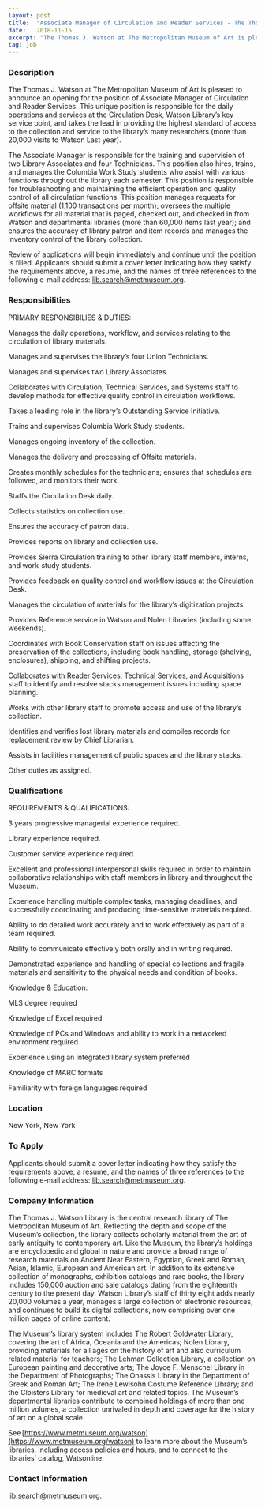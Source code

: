 ```yaml
---
layout: post
title:  "Associate Manager of Circulation and Reader Services - The Thomas J. Watson Library at The Metropolitan Museum of Art"
date:   2018-11-15
excerpt: "The Thomas J. Watson at The Metropolitan Museum of Art is pleased to announce an opening for the position of Associate Manager of Circulation and Reader Services. This unique position is responsible for the daily operations and services at the Circulation Desk, Watson Library’s key service point, and takes the..."
tag: job
---
```


### Description   

The Thomas J. Watson at The Metropolitan Museum of Art is pleased to announce an opening for the position of Associate Manager of Circulation and Reader Services.  This unique position is responsible for the daily operations and services at the Circulation Desk, Watson Library’s key service point, and takes the lead in providing the highest standard of access to the collection and service to the library’s many researchers (more than 20,000 visits to Watson Last year). 

The Associate Manager is responsible for the training and supervision of two Library Associates and four Technicians. This position also hires, trains, and manages the Columbia Work Study students who assist with various functions throughout the library each semester. This position is responsible for troubleshooting and maintaining the efficient operation and quality control of all circulation functions.  This position manages requests for offsite material (1,100 transactions per month); oversees the multiple workflows for all material that is paged, checked out, and checked in from Watson and departmental libraries (more than 60,000 items last year); and ensures the accuracy of library patron and item records and manages the inventory control of the library collection.

Review of applications will begin immediately and continue until the position is filled. Applicants should submit a cover letter indicating how they satisfy the requirements above, a resume, and the names of three references to the following e-mail address: lib.search@metmuseum.org.


### Responsibilities   

PRIMARY RESPONSIBILIES & DUTIES:

Manages the daily operations, workflow, and services relating to the circulation of library materials.

Manages and supervises the library’s four Union Technicians.

Manages and supervises two Library Associates.

Collaborates with Circulation, Technical Services, and Systems staff to develop methods for effective quality control in circulation workflows.

Takes a leading role in the library’s Outstanding Service Initiative.

Trains and supervises Columbia Work Study students.

Manages ongoing inventory of the collection.

Manages the delivery and processing of Offsite materials.

Creates monthly schedules for the technicians; ensures that schedules are followed, and monitors their work.

Staffs the Circulation Desk daily.

Collects statistics on collection use.

Ensures the accuracy of patron data.

Provides reports on library and collection use.

Provides Sierra Circulation training to other library staff members, interns, and work-study students.

Provides feedback on quality control and workflow issues at the Circulation Desk.

Manages the circulation of materials for the library’s digitization projects.

Provides Reference service in Watson and Nolen Libraries (including some weekends).

Coordinates with Book Conservation staff on issues affecting the preservation of the collections, including book handling, storage (shelving, enclosures), shipping, and shifting projects.

Collaborates with Reader Services, Technical Services, and Acquisitions staff to identify and resolve stacks management issues including space planning.

Works with other library staff to promote access and use of the library’s collection.

Identifies and verifies lost library materials and compiles records for replacement review by Chief Librarian.

Assists in facilities management of public spaces and the library stacks.

Other duties as assigned.


### Qualifications   

REQUIREMENTS & QUALIFICATIONS:

3 years progressive managerial experience required.

Library experience required.

Customer service experience required.

Excellent and professional interpersonal skills required in order to maintain collaborative relationships with staff members in library and throughout the Museum.

Experience handling multiple complex tasks, managing deadlines, and successfully coordinating and producing time-sensitive materials required.

Ability to do detailed work accurately and to work effectively as part of a team required.

Ability to communicate effectively both orally and in writing required.

Demonstrated experience and handling of special collections and fragile materials and sensitivity to the physical needs and condition of books.

Knowledge & Education:

MLS degree required

Knowledge of Excel required

Knowledge of PCs and Windows and ability to work in a networked environment required

Experience using an integrated library system preferred

Knowledge of MARC formats

Familiarity with foreign languages required




### Location   

New York, New York




### To Apply   

Applicants should submit a cover letter indicating how they satisfy the requirements above, a resume, and the names of three references to the following e-mail address: lib.search@metmuseum.org.


### Company Information   

The Thomas J. Watson Library is the central research library of The Metropolitan Museum of Art. Reflecting the depth and scope of the Museum’s collection, the library collects scholarly material from the art of early antiquity to contemporary art. Like the Museum, the library’s holdings are encyclopedic and global in nature and provide a broad range of research materials on Ancient Near Eastern, Egyptian, Greek and Roman, Asian, Islamic, European and American art. In addition to its extensive collection of monographs, exhibition catalogs and rare books, the library includes 150,000 auction and sale catalogs dating from the eighteenth century to the present day. Watson Library’s staff of thirty eight adds nearly 20,000 volumes a year, manages a large collection of electronic resources, and continues to build its digital collections, now comprising over one million pages of online content.

The Museum’s library system includes The Robert Goldwater Library, covering the art of Africa, Oceania and the Americas; Nolen Library, providing materials for all ages on the history of art and also curriculum related material for teachers; The Lehman Collection Library, a collection on European painting and decorative arts; The Joyce F. Menschel Library in the Department of Photographs; The Onassis Library in the Department of Greek and Roman Art; The Irene Lewisohn Costume Reference Library; and the Cloisters Library for medieval art and related topics. The Museum’s departmental libraries contribute to combined holdings of more than one million volumes, a collection unrivaled in depth and coverage for the history of art on a global scale.

See [https://www.metmuseum.org/watson](https://www.metmuseum.org/watson) to learn more about the Museum’s libraries, including access policies and hours, and to connect to the libraries’ catalog, Watsonline.


### Contact Information   

lib.search@metmuseum.org.

